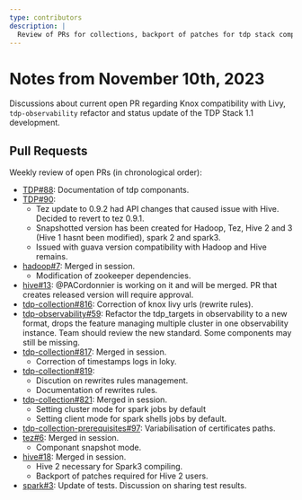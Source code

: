 ```yaml
---
type: contributors
description: |
  Review of PRs for collections, backport of patches for tdp stack componants and preparations for TDP-1.1
---
```


# Notes from November 10th, 2023

Discussions about current open PR regarding Knox compatibility with Livy, `tdp-observability` refactor and status update of the TDP Stack 1.1 development.

## Pull Requests

Weekly review of open PRs (in chronological order):

- [TDP#88](https://github.com/TOSIT-IO/TDP/pull/88): Documentation of tdp componants.
- [TDP#90](https://github.com/TOSIT-IO/TDP/pull/90): 
  - Tez update to 0.9.2 had API changes that caused issue with Hive. Decided to revert to tez 0.9.1.
  - Snapshotted version has been created for Hadoop, Tez, Hive 2 and 3 (Hive 1 hasnt been modified), spark 2 and spark3.
  - Issued with guava version compatibility with Hadoop and Hive remains.
- [hadoop#7](https://github.com/TOSIT-IO/hadoop/pull/7): Merged in session.
  - Modification of zookeeper dependencies. 
- [hive#13](https://github.com/TOSIT-IO/hive/pull/13): @PACordonnier is working on it and will be merged. PR that creates released version will require approval.
- [tdp-collection#816](https://github.com/TOSIT-IO/tdp-collection/pull/816): Correction of knox livy urls (rewrite rules).
- [tdp-observability#59](https://github.com/TOSIT-IO/tdp-observability/pull/59): Refactor the tdp_targets in observability to a new format, drops the feature managing multiple cluster in one observability instance. Team should review the new standard. Some components may still be missing.
- [tdp-collection#817](https://github.com/TOSIT-IO/tdp-collection/pull/817): Merged in session.
  - Correction of timestamps logs in loky. 
- [tdp-collection#819](https://github.com/TOSIT-IO/tdp-collection/pull/819): 
  - Discution on rewrites rules management.
  - Documentation of rewrites rules.
- [tdp-collection#821](https://github.com/TOSIT-IO/tdp-collection/pull/821): Merged in session.
  - Setting cluster mode for spark jobs by default
  - Setting client mode for spark shells jobs by default. 
- [tdp-collection-prerequisites#97](https://github.com/TOSIT-IO/tdp-collection-prerequisites/pull/97): Variabilisation of certificates paths.
- [tez#6](https://github.com/TOSIT-IO/tez/pull/6): Merged in session.
  - Componant snapshot mode.
- [hive#18](https://github.com/TOSIT-IO/hive/pull/18): Merged in session. 
  - Hive 2 necessary for Spark3 compiling.
  - Backport of patches required for Hive 2 users. 
- [spark#3](https://github.com/TOSIT-IO/spark/pull/3): Update of tests. Discussion on sharing test results.
